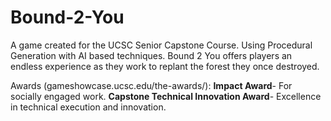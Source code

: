 # Bound-2-You
A game created for the UCSC Senior Capstone Course. Using Procedural Generation with AI based techniques. Bound 2 You offers players an endless experience as they work to replant the forest they once destroyed.

Awards (gameshowcase.ucsc.edu/the-awards/):
  **Impact Award**- For socially engaged work.
  **Capstone Technical Innovation Award**- Excellence in technical execution and innovation.
